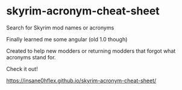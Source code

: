# skyrim-acronym-cheat-sheet
Search for Skyrim mod names or acronyms

Finally learned me some angular (old 1.0 though)

Created to help new modders or returning modders that forgot what acronyms stand for.

Check it out!

https://insane0hflex.github.io/skyrim-acronym-cheat-sheet/
